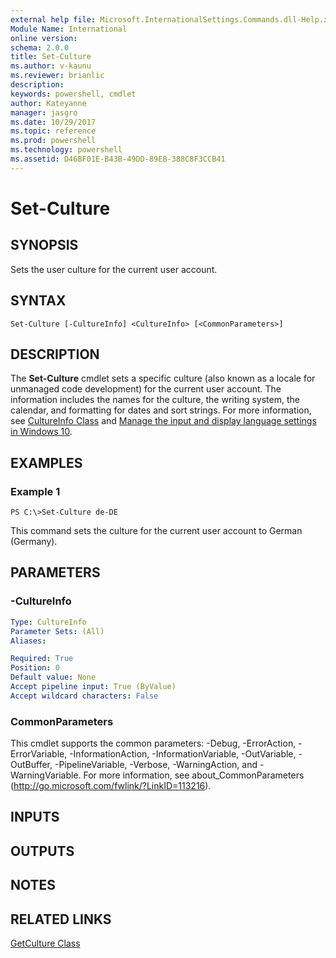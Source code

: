 ```yaml
---
external help file: Microsoft.InternationalSettings.Commands.dll-Help.xml
Module Name: International
online version: 
schema: 2.0.0
title: Set-Culture
ms.author: v-kaunu
ms.reviewer: brianlic
description: 
keywords: powershell, cmdlet
author: Kateyanne
manager: jasgro
ms.date: 10/29/2017
ms.topic: reference
ms.prod: powershell
ms.technology: powershell
ms.assetid: D46BF01E-B43B-49DD-89EB-388C8F3CCB41
---
```


# Set-Culture

## SYNOPSIS
Sets the user culture for the current user account.

## SYNTAX

```
Set-Culture [-CultureInfo] <CultureInfo> [<CommonParameters>]
```

## DESCRIPTION
The **Set-Culture** cmdlet sets a specific culture (also known as a locale for unmanaged code development) for the current user account.
The information includes the names for the culture, the writing system, the calendar, and formatting for dates and sort strings.
For more information, see [CultureInfo Class](https://go.microsoft.com/fwlink/?LinkID=242306) and [Manage the input and display language settings in Windows 10](https://support.microsoft.com/help/4496404/windows-10-manage-the-input-and-display-language#input_language).

## EXAMPLES

### Example 1
```
PS C:\>Set-Culture de-DE
```

This command sets the culture for the current user account to German (Germany).

## PARAMETERS

### -CultureInfo


```yaml
Type: CultureInfo
Parameter Sets: (All)
Aliases: 

Required: True
Position: 0
Default value: None
Accept pipeline input: True (ByValue)
Accept wildcard characters: False
```

### CommonParameters
This cmdlet supports the common parameters: -Debug, -ErrorAction, -ErrorVariable, -InformationAction, -InformationVariable, -OutVariable, -OutBuffer, -PipelineVariable, -Verbose, -WarningAction, and -WarningVariable. For more information, see about_CommonParameters (http://go.microsoft.com/fwlink/?LinkID=113216).

## INPUTS

## OUTPUTS

## NOTES

## RELATED LINKS

[GetCulture Class](https://go.microsoft.com/fwlink/?LinkID=243343)
